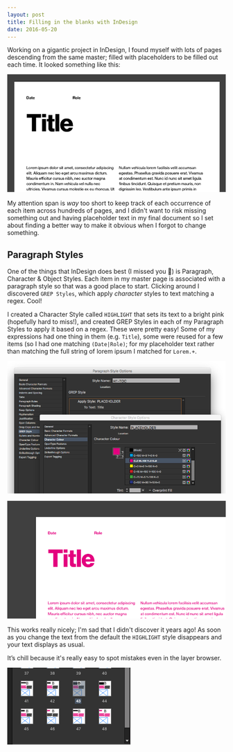 ```yaml
---
layout: post
title: Filling in the blanks with InDesign
date: 2016-05-20
---
```


Working on a gigantic project in InDesign, I found myself with lots of pages descending from the same master; filled with placeholders to be filled out each time. It looked something like this:

![](./indesign-master.png)

My attention span is _way_ too short to keep track of each occurrence of each item across hundreds of pages, and I didn't want to risk missing something out and having placeholder text in my final document so I set about finding a better way to make it obvious when I forgot to change something.

## Paragraph Styles

One of the things that InDesign does best (I missed you 💞) is Paragraph, Character & Object Styles. Each item in my master page is associated with a paragraph style so that was a good place to start. Clicking around I discovered `GREP Styles`, which apply _character_ styles to text matching a regex. Cool!

I created a Character Style called `HIGHLIGHT` that sets its text to a bright pink (hopefully hard to miss!), and created GREP Styles in each of my Paragraph Styles to apply it based on a regex. These were pretty easy! Some of my expressions had one thing in them (e.g. `Title`), some were reused for a few items (so I had one matching `(Date|Role)`; for my placeholder text rather than matching the full string of lorem ipsum I matched for `Lorem.+`.

![](./indesign-styles.png)

![](./indesign-master-after.png)

This works really nicely; I'm sad that I didn't discover it years ago! As soon as you change the text from the default the `HIGHLIGHT` style disappears and your text displays as usual. 

It’s chill because it's really easy to spot mistakes even in the layer browser.

![](./indesign-pages.png)
